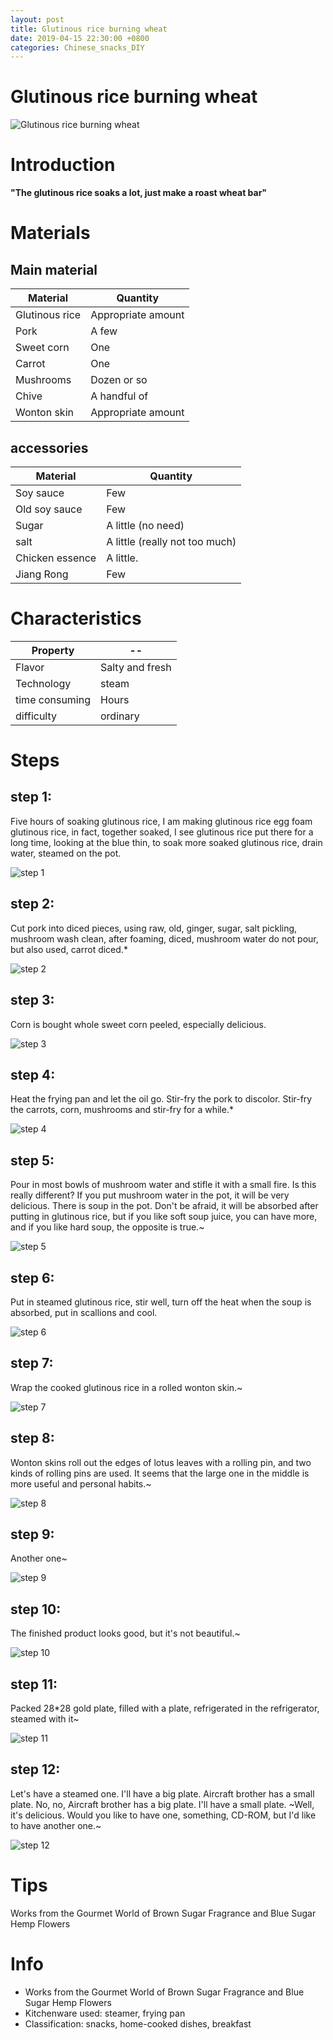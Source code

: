 ```yaml
---
layout: post
title: Glutinous rice burning wheat
date: 2019-04-15 22:30:00 +0800
categories: Chinese_snacks_DIY
---
```


# Glutinous rice burning wheat

![Glutinous rice burning wheat]({{site.baseurl}}/img/417351/417351.jpg)

# Introduction

**"The glutinous rice soaks a lot, just make a roast wheat bar"**

# Materials


## Main material

Material|Quantity
--|--
Glutinous rice|Appropriate amount
Pork|A few
Sweet corn|One
Carrot|One
Mushrooms|Dozen or so
Chive|A handful of
Wonton skin|Appropriate amount

## accessories

Material|Quantity
--|--
Soy sauce|Few
Old soy sauce|Few
Sugar|A little (no need)
salt|A little (really not too much)
Chicken essence|A little.
Jiang Rong|Few

# Characteristics

Property|--
--|--
Flavor|Salty and fresh
Technology|steam
time consuming|Hours
difficulty|ordinary

# Steps

## step 1:

Five hours of soaking glutinous rice, I am making glutinous rice egg foam glutinous rice, in fact, together soaked, I see glutinous rice put there for a long time, looking at the blue thin, to soak more soaked glutinous rice, drain water, steamed on the pot.

![step 1]({{site.baseurl}}/img/417351/1.jpg)

## step 2:

Cut pork into diced pieces, using raw, old, ginger, sugar, salt pickling, mushroom wash clean, after foaming, diced, mushroom water do not pour, but also used, carrot diced.*

![step 2]({{site.baseurl}}/img/417351/2.jpg)

## step 3:

Corn is bought whole sweet corn peeled, especially delicious.

![step 3]({{site.baseurl}}/img/417351/3.jpg)

## step 4:

Heat the frying pan and let the oil go. Stir-fry the pork to discolor. Stir-fry the carrots, corn, mushrooms and stir-fry for a while.*

![step 4]({{site.baseurl}}/img/417351/4.jpg)

## step 5:

Pour in most bowls of mushroom water and stifle it with a small fire. Is this really different? If you put mushroom water in the pot, it will be very delicious. There is soup in the pot. Don't be afraid, it will be absorbed after putting in glutinous rice, but if you like soft soup juice, you can have more, and if you like hard soup, the opposite is true.~

![step 5]({{site.baseurl}}/img/417351/5.jpg)

## step 6:

Put in steamed glutinous rice, stir well, turn off the heat when the soup is absorbed, put in scallions and cool.

![step 6]({{site.baseurl}}/img/417351/6.jpg)

## step 7:

Wrap the cooked glutinous rice in a rolled wonton skin.~

![step 7]({{site.baseurl}}/img/417351/7.jpg)

## step 8:

Wonton skins roll out the edges of lotus leaves with a rolling pin, and two kinds of rolling pins are used. It seems that the large one in the middle is more useful and personal habits.~

![step 8]({{site.baseurl}}/img/417351/8.jpg)

## step 9:

Another one~

![step 9]({{site.baseurl}}/img/417351/9.jpg)

## step 10:

The finished product looks good, but it's not beautiful.~

![step 10]({{site.baseurl}}/img/417351/10.jpg)

## step 11:

Packed 28*28 gold plate, filled with a plate, refrigerated in the refrigerator, steamed with it~

![step 11]({{site.baseurl}}/img/417351/11.jpg)

## step 12:

Let's have a steamed one. I'll have a big plate. Aircraft brother has a small plate. No, no, Aircraft brother has a big plate. I'll have a small plate. ~Well, it's delicious. Would you like to have one, something, CD-ROM, but I'd like to have another one.~

![step 12]({{site.baseurl}}/img/417351/12.jpg)

# Tips

Works from the Gourmet World of Brown Sugar Fragrance and Blue Sugar Hemp Flowers

# Info

- Works from the Gourmet World of Brown Sugar Fragrance and Blue Sugar Hemp Flowers
- Kitchenware used: steamer, frying pan
- Classification: snacks, home-cooked dishes, breakfast